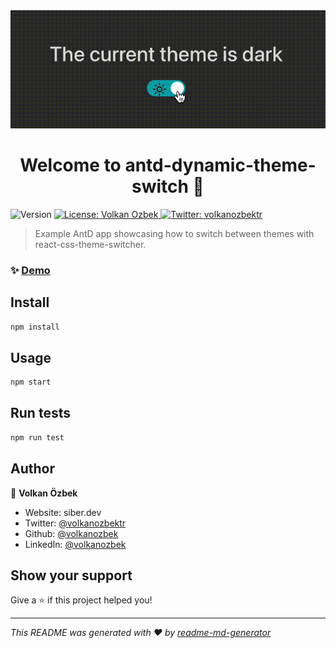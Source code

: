 <div align="center">
<img src="https://github.com/volkanozbek/antd-dynamic-theme-switch/blob/master/public/tema-switch.gif" alt="theme-switch">
</div>
<h1 align="center">Welcome to antd-dynamic-theme-switch 👋</h1>
<p>
  <img alt="Version" src="https://img.shields.io/badge/version-0.1.0-blue.svg?cacheSeconds=2592000" />
  <a href="#" target="_blank">
    <img alt="License: Volkan Ozbek" src="https://img.shields.io/badge/License-Volkan Ozbek-yellow.svg" />
  </a>
  <a href="https://twitter.com/volkanozbektr" target="_blank">
    <img alt="Twitter: volkanozbektr" src="https://img.shields.io/twitter/follow/volkanozbektr.svg?style=social" />
  </a>
</p>

> Example AntD app showcasing how to switch between themes with react-css-theme-switcher.

### ✨ [Demo](https://antd-dynamic-theme-switch.netlify.app/)

## Install

```sh
npm install
```

## Usage

```sh
npm start
```

## Run tests

```sh
npm run test
```

## Author

👤 **Volkan Özbek**

* Website: siber.dev
* Twitter: [@volkanozbektr](https://twitter.com/volkanozbektr)
* Github: [@volkanozbek](https://github.com/volkanozbek)
* LinkedIn: [@volkanozbek](https://linkedin.com/in/volkanozbek)

## Show your support

Give a ⭐️ if this project helped you!

***
_This README was generated with ❤️ by [readme-md-generator](https://github.com/kefranabg/readme-md-generator)_